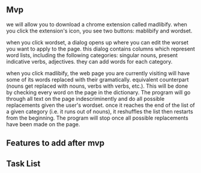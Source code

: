 ## Mvp

we will allow you to download a chrome extension called madlibify.
when you click the extension's icon, you see two buttons: mablibify and wordset.

when you click wordset, a dialog opens up where you can edit the worset you want to apply to the page.
this dialog contains columns which represent word lists, including the following categories: 
singular nouns, present indicative verbs, adjectives.
they can add words for each category.

when you click madlibify, the web page you are currently visiting will have some of its words replaced with their gramatically.
equivalent counterpart (nouns get replaced with nouns, verbs with verbs, etc.).
This will be done by checking every word on the page in the dictionary.
The program will go through all text on the page indescriminently and do all possible replacements given the user's wordset.
once it reaches the end of the list of a given category (i.e. it runs out of nouns), it reshuffles the list then restarts from the beginning.
The program will stop once all possible replacements have been made on the page.

## Features to add after mvp

## Task List


